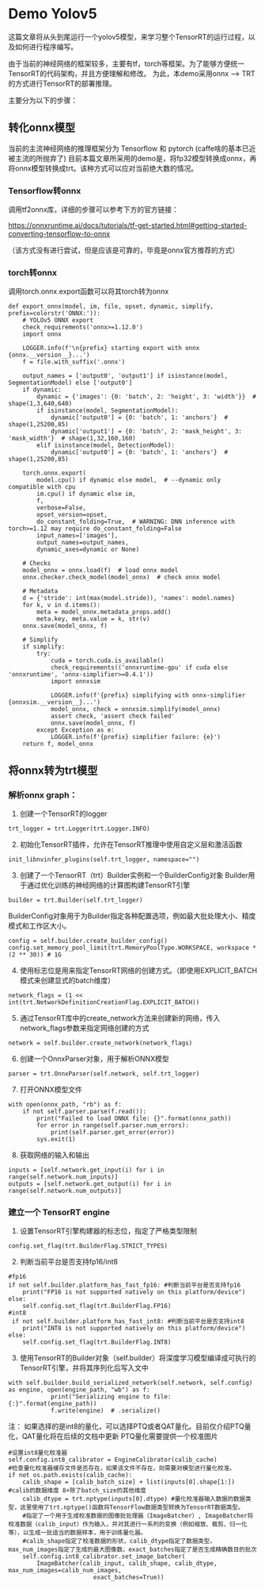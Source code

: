 # Demo Yolov5

这篇文章将从头到尾运行一个yolov5模型，来学习整个TensorRT的运行过程，以及如何进行程序编写。

由于当前的神经网络的框架较多，主要有tf，torch等框架。为了能够方便统一TensorRT的代码架构，并且方便理解和修改。
为此，本demo采用onnx --> TRT的方式进行TensorRT的部署推理。

主要分为以下的步骤：

## 转化onnx模型

当前的主流神经网络的推理框架分为 Tensorflow 和 pytorch (caffe啥的基本已近被主流的所抛弃了)
目前本篇文章所采用的demo是，将fp32模型转换成onnx，再将onnx模型转换成trt。该种方式可以应对当前绝大数的情况。

### Tensorflow转onnx

调用tf2onnx库，详细的步骤可以参考下方的官方链接：

https://onnxruntime.ai/docs/tutorials/tf-get-started.html#getting-started-converting-tensorflow-to-onnx

（该方式没有进行尝试，但是应该是可靠的，毕竟是onnx官方推荐的方式）

### torch转onnx

调用torch.onnx.export函数可以将其torch转为onnx

```
def export_onnx(model, im, file, opset, dynamic, simplify, prefix=colorstr('ONNX:')):
    # YOLOv5 ONNX export
    check_requirements('onnx>=1.12.0')
    import onnx

    LOGGER.info(f'\n{prefix} starting export with onnx {onnx.__version__}...')
    f = file.with_suffix('.onnx')

    output_names = ['output0', 'output1'] if isinstance(model, SegmentationModel) else ['output0']
    if dynamic:
        dynamic = {'images': {0: 'batch', 2: 'height', 3: 'width'}}  # shape(1,3,640,640)
        if isinstance(model, SegmentationModel):
            dynamic['output0'] = {0: 'batch', 1: 'anchors'}  # shape(1,25200,85)
            dynamic['output1'] = {0: 'batch', 2: 'mask_height', 3: 'mask_width'}  # shape(1,32,160,160)
        elif isinstance(model, DetectionModel):
            dynamic['output0'] = {0: 'batch', 1: 'anchors'}  # shape(1,25200,85)

    torch.onnx.export(
        model.cpu() if dynamic else model,  # --dynamic only compatible with cpu
        im.cpu() if dynamic else im,
        f,
        verbose=False,
        opset_version=opset,
        do_constant_folding=True,  # WARNING: DNN inference with torch>=1.12 may require do_constant_folding=False
        input_names=['images'],
        output_names=output_names,
        dynamic_axes=dynamic or None)

    # Checks
    model_onnx = onnx.load(f)  # load onnx model
    onnx.checker.check_model(model_onnx)  # check onnx model

    # Metadata
    d = {'stride': int(max(model.stride)), 'names': model.names}
    for k, v in d.items():
        meta = model_onnx.metadata_props.add()
        meta.key, meta.value = k, str(v)
    onnx.save(model_onnx, f)

    # Simplify
    if simplify:
        try:
            cuda = torch.cuda.is_available()
            check_requirements(('onnxruntime-gpu' if cuda else 'onnxruntime', 'onnx-simplifier>=0.4.1'))
            import onnxsim

            LOGGER.info(f'{prefix} simplifying with onnx-simplifier {onnxsim.__version__}...')
            model_onnx, check = onnxsim.simplify(model_onnx)
            assert check, 'assert check failed'
            onnx.save(model_onnx, f)
        except Exception as e:
            LOGGER.info(f'{prefix} simplifier failure: {e}')
    return f, model_onnx
```

## 将onnx转为trt模型


### 解析onnx graph：

1. 创建一个TensorRT的logger

```
trt_logger = trt.Logger(trt.Logger.INFO)
```

2. 初始化TensorRT插件，允许在TensorRT推理中使用自定义层和激活函数

```
init_libnvinfer_plugins(self.trt_logger, namespace="")
```

3. 创建了一个TensorRT（trt）Builder实例和一个BuilderConfig对象
Builder用于通过优化训练的神经网络的计算图构建TensorRT引擎

```
builder = trt.Builder(self.trt_logger)
```

BuilderConfig对象用于为Builder指定各种配置选项，例如最大批处理大小、精度模式和工作区大小。
```
config = self.builder.create_builder_config()
config.set_memory_pool_limit(trt.MemoryPoolType.WORKSPACE, workspace * (2 ** 30)) # 1G
```

4. 使用标志位是用来指定TensorRT网络的创建方式。（即使用EXPLICIT_BATCH模式来创建显式的batch维度）

```
network_flags = (1 << int(trt.NetworkDefinitionCreationFlag.EXPLICIT_BATCH))
```

5. 通过TensorRT库中的create_network方法来创建新的网络，传入network_flags参数来指定网络创建的方式

```
network = self.builder.create_network(network_flags)
```
6. 创建一个OnnxParser对象，用于解析ONNX模型

```
parser = trt.OnnxParser(self.network, self.trt_logger)
```
7. 打开ONNX模型文件

```
with open(onnx_path, "rb") as f:
    if not self.parser.parse(f.read()):
        print("Failed to load ONNX file: {}".format(onnx_path))
        for error in range(self.parser.num_errors):
            print(self.parser.get_error(error))
        sys.exit(1)
```

8. 获取网络的输入和输出

```
inputs = [self.network.get_input(i) for i in range(self.network.num_inputs)]
outputs = [self.network.get_output(i) for i in range(self.network.num_outputs)]
```

### 建立一个 TensorRT engine
1. 设置TensorRT引擎构建器的标志位，指定了严格类型限制

```
config.set_flag(trt.BuilderFlag.STRICT_TYPES)
```

2. 判断当前平台是否支持fp16/int8

```
#fp16
if not self.builder.platform_has_fast_fp16: #判断当前平台是否支持fp16
    print("FP16 is not supported natively on this platform/device")
else:
    self.config.set_flag(trt.BuilderFlag.FP16)
#int8
 if not self.builder.platform_has_fast_int8: #判断当前平台是否支持int8
    print("INT8 is not supported natively on this platform/device")
else:
    self.config.set_flag(trt.BuilderFlag.INT8)
```

3. 使用TensorRT的Builder对象（self.builder）将深度学习模型编译成可执行的TensorRT引擎，并将其序列化后写入文中

```
with self.builder.build_serialized_network(self.network, self.config) as engine, open(engine_path, "wb") as f:
            print("Serializing engine to file: {:}".format(engine_path))
            f.write(engine)  # .serialize()
```

注：
如果选择的是int8的量化，可以选择PTQ或者QAT量化。目前仅介绍PTQ量化，QAT量化将在后续的文档中更新
PTQ量化需要提供一个校准图片
```
#设置int8量化校准器
self.config.int8_calibrator = EngineCalibrator(calib_cache)
#检查量化校准器缓存文件是否存在，如果该文件不存在，则需要对模型进行量化校准。
if not os.path.exists(calib_cache):
    calib_shape = [calib_batch_size] + list(inputs[0].shape[1:]) #calib的数据维度 8+除了batch_size的其他维度
    calib_dtype = trt.nptype(inputs[0].dtype) #量化校准器输入数据的数据类型，这里使用了trt.nptype()函数将TensorFlow数据类型转换为TensorRT数据类型。
    #指定了一个用于生成校准数据的图像批处理器（ImageBatcher）, ImageBatcher将校准数据（calib_input）作为输入，并对其进行一系列的变换（例如缩放、裁剪、归一化等），以生成一批适当的数据样本，用于训练量化器。
    #calib_shape指定了校准数据的形状，calib_dtype指定了数据类型，max_num_images指定了生成的最大图像数，exact_batches指定了是否生成精确数目的批次
    self.config.int8_calibrator.set_image_batcher(
        ImageBatcher(calib_input, calib_shape, calib_dtype, max_num_images=calib_num_images,
                        exact_batches=True))
```
